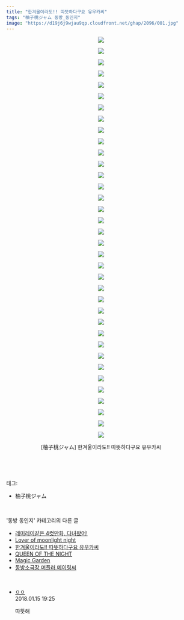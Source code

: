 ```yaml
---
title: "한겨울이라도!! 따뜻하다구요 유우카씨"
tags: "柚子桃ジャム 동방_동인지"
image: "https://d19j6j9wjau9qp.cloudfront.net/ghap/2096/001.jpg"
---
```

<div class="article">
<p style="text-align: center; clear: none; float: none;"><img src="{{ site.imgserver8 }}/ghap/2096/001.jpg"/></p>
<p style="text-align: center; clear: none; float: none;"><img src="{{ site.imgserver8 }}/ghap/2096/002.jpg"/></p>
<p style="text-align: center; clear: none; float: none;"><img src="{{ site.imgserver8 }}/ghap/2096/003.jpg"/></p>
<p style="text-align: center; clear: none; float: none;"><img src="{{ site.imgserver8 }}/ghap/2096/004.jpg"/></p>
<p style="text-align: center; clear: none; float: none;"><img src="{{ site.imgserver8 }}/ghap/2096/005.jpg"/></p>
<p style="text-align: center; clear: none; float: none;"><img src="{{ site.imgserver8 }}/ghap/2096/006.jpg"/></p>
<p style="text-align: center; clear: none; float: none;"><img src="{{ site.imgserver8 }}/ghap/2096/007.jpg"/></p>
<p style="text-align: center; clear: none; float: none;"><img src="{{ site.imgserver8 }}/ghap/2096/008.jpg"/></p>
<p style="text-align: center; clear: none; float: none;"><img src="{{ site.imgserver8 }}/ghap/2096/009.jpg"/></p>
<p style="text-align: center; clear: none; float: none;"><img src="{{ site.imgserver8 }}/ghap/2096/010.jpg"/></p>
<p style="text-align: center; clear: none; float: none;"><img src="{{ site.imgserver8 }}/ghap/2096/011.jpg"/></p>
<p style="text-align: center; clear: none; float: none;"><img src="{{ site.imgserver8 }}/ghap/2096/012.jpg"/></p>
<p style="text-align: center; clear: none; float: none;"><img src="{{ site.imgserver8 }}/ghap/2096/013.jpg"/></p>
<p style="text-align: center; clear: none; float: none;"><img src="{{ site.imgserver8 }}/ghap/2096/014.jpg"/></p>
<p style="text-align: center; clear: none; float: none;"><img src="{{ site.imgserver8 }}/ghap/2096/015.jpg"/></p>
<p style="text-align: center; clear: none; float: none;"><img src="{{ site.imgserver8 }}/ghap/2096/016.jpg"/></p>
<p style="text-align: center; clear: none; float: none;"><img src="{{ site.imgserver8 }}/ghap/2096/017.jpg"/></p>
<p style="text-align: center; clear: none; float: none;"><img src="{{ site.imgserver8 }}/ghap/2096/018.jpg"/></p>
<p style="text-align: center; clear: none; float: none;"><img src="{{ site.imgserver8 }}/ghap/2096/019.jpg"/></p>
<p style="text-align: center; clear: none; float: none;"><img src="{{ site.imgserver8 }}/ghap/2096/020.jpg"/></p>
<p style="text-align: center; clear: none; float: none;"><img src="{{ site.imgserver8 }}/ghap/2096/021.jpg"/></p>
<p style="text-align: center; clear: none; float: none;"><img src="{{ site.imgserver8 }}/ghap/2096/022.jpg"/></p>
<p style="text-align: center; clear: none; float: none;"><img src="{{ site.imgserver8 }}/ghap/2096/023.jpg"/></p>
<p style="text-align: center; clear: none; float: none;"><img src="{{ site.imgserver8 }}/ghap/2096/024.jpg"/></p>
<p style="text-align: center; clear: none; float: none;"><img src="{{ site.imgserver8 }}/ghap/2096/025.jpg"/></p>
<p style="text-align: center; clear: none; float: none;"><img src="{{ site.imgserver8 }}/ghap/2096/026.jpg"/></p>
<p style="text-align: center; clear: none; float: none;"><img src="{{ site.imgserver8 }}/ghap/2096/027.jpg"/></p>
<p style="text-align: center; clear: none; float: none;"><img src="{{ site.imgserver8 }}/ghap/2096/028.jpg"/></p>
<p style="text-align: center; clear: none; float: none;"><img src="{{ site.imgserver8 }}/ghap/2096/029.jpg"/></p>
<p style="text-align: center; clear: none; float: none;"><img src="{{ site.imgserver8 }}/ghap/2096/030.jpg"/></p>
<p style="text-align: center; clear: none; float: none;"><img src="{{ site.imgserver8 }}/ghap/2096/031.jpg"/></p>
<p style="text-align: center; clear: none; float: none;"><img src="{{ site.imgserver8 }}/ghap/2096/032.jpg"/></p>
<p style="text-align: center; clear: none; float: none;"><img src="{{ site.imgserver8 }}/ghap/2096/033.jpg"/></p>
<p style="text-align: center; clear: none; float: none;"><img src="{{ site.imgserver8 }}/ghap/2096/034.jpg"/></p>
<p style="text-align: center; clear: none; float: none;"><img src="{{ site.imgserver8 }}/ghap/2096/035.jpg"/></p>
<p style="text-align: center; clear: none; float: none;"><img src="{{ site.imgserver8 }}/ghap/2096/036.jpg"/></p>
<p style="text-align: center; clear: none; float: none;">[柚子桃ジャム] 한겨울이라도!! 따뜻하다구요 유우카씨</p>
<p><br/></p>
</div><br/>
<div class="tagTrail">
<p>태그: </p>
<ul>
<li>柚子桃ジャム</li>
</ul>
</div><br/>
<div class="another">
<p>'동방 동인지' 카테고리의 다른 글</p>
<ul>
<li><a href="/ghap_2099">레미레이같은 4컷만화, 다녀왔어!</a></li>
<li><a href="/ghap_2097">Lover of moonlight night</a></li>
<li><a href="/ghap_2096">한겨울이라도!! 따뜻하다구요 유우카씨</a></li>
<li><a href="/ghap_2095">QUEEN OF THE NIGHT</a></li>
<li><a href="/ghap_2094">Magic Garden</a></li>
<li><a href="/ghap_2093">동방소극장 머플러 메이링씨</a></li>
</ul>
</div><br/>
<div class="cb_module cb_fluid">
<div class="cb_wrt cb_profile">
<div class="comment">
<ul>
<li class="cb_thumb_off" id="comment15174986">
<div class="cb_comment_area">
<div class="cb_info_area">
<div class="cb_section">
<span class="cb_nick_name"> <a href="http://http:/ㄱㄷ극딧ㅇ7z8au1bh" onclick="return openLinkInNewWindow(this)">ㅇㅇ</a></span>
</div>
<div class="cb_section">
<span class="cb_date">2018.01.15 19:25 </span>
</div>
</div>
<div class="cb_dsc_comment">
<p class="cb_dsc">
											따뜻해
										</p>
</div>
</div></li>
</ul>
</div>
</div><!-- commentList close -->
</div><br/>
